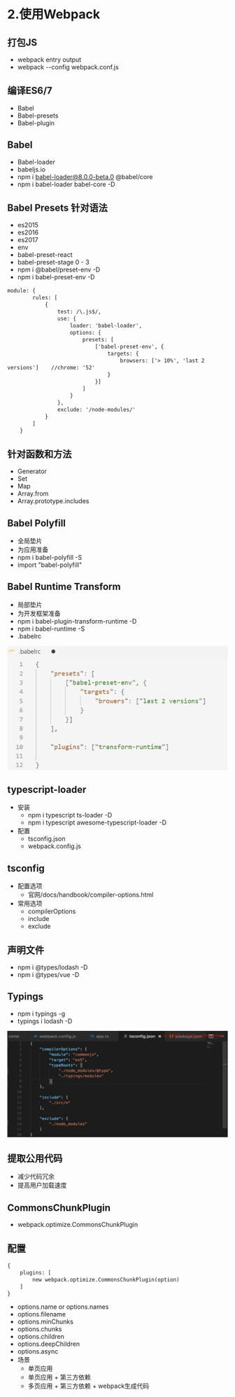 # 2.使用Webpack

## 打包JS

* webpack entry  output
* webpack --config webpack.conf.js

## 编译ES6/7

* Babel
* Babel-presets
* Babel-plugin

## Babel

* Babel-loader
* babeljs.io
* npm i babel-loader@8.0.0-beta.0 @babel/core
* npm i babel-loader babel-core -D

## Babel Presets    针对语法

* es2015
* es2016
* es2017
* env
* babel-preset-react
* babel-preset-stage 0 - 3
* npm i @babel/preset-env -D
* npm i babel-preset-env -D

```text
module: {
        rules: [
            {
                test: /\.js$/,
                use: {
                    loader: 'babel-loader',
                    options: {
                        presets: [
                            ['babel-preset-env', {
                                targets: {
                                    browsers: ['> 10%', 'last 2 versions']    //chrome: '52'
                                }
                            }]
                        ]
                    }
                },
                exclude: '/node-modules/'
            }
        ]
    }
```

## 针对函数和方法

* Generator
* Set
* Map
* Array.from
* Array.prototype.includes

## Babel Polyfill

* 全局垫片
* 为应用准备
* npm i babel-polyfill -S
* import "babel-polyfill"

## Babel Runtime Transform

* 局部垫片
* 为开发框架准备
* npm i babel-plugin-transform-runtime -D
* npm i babel-runtime -S
* .babelrc

![](../.gitbook/assets/360截图20180208213230459.jpg)

## typescript-loader

* 安装
  * npm i typescript ts-loader -D
  * npm i typescript awesome-typescript-loader -D
* 配置
  * tsconfig.json
  * webpack.config.js

## tsconfig

* 配置选项
  * 官网/docs/handbook/compiler-options.html
* 常用选项
  * compilerOptions
  * include
  * exclude

## 声明文件

* npm i @types/lodash -D
* npm i @types/vue -D

## Typings

* npm i typings -g
* typings i lodash -D

![](../.gitbook/assets/360截图20180208212552725.jpg)

## 提取公用代码

* 减少代码冗余
* 提高用户加载速度

## CommonsChunkPlugin

* webpack.optimize.CommonsChunkPlugin

## 配置

```text
{
    plugins: [
        new webpack.optimize.CommonsChunkPlugin(option)
    ]
}
```

* options.name or options.names
* options.filename
* options.minChunks
* options.chunks
* options.children
* options.deepChildren
* options.async
* 场景
  * 单页应用
  * 单页应用 + 第三方依赖
  * 多页应用 + 第三方依赖 + webpack生成代码

